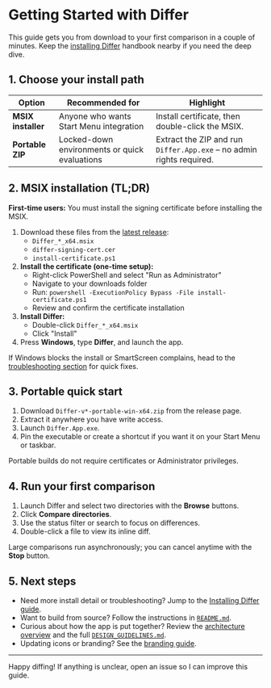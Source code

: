 # Getting Started with Differ

This guide gets you from download to your first comparison in a couple of minutes. Keep the [installing Differ](../user-guide/installing-differ.md) handbook nearby if you need the deep dive.

## 1. Choose your install path

| Option | Recommended for | Highlight |
| --- | --- | --- |
| **MSIX installer** | Anyone who wants Start Menu integration | Install certificate, then double-click the MSIX. |
| **Portable ZIP** | Locked-down environments or quick evaluations | Extract the ZIP and run `Differ.App.exe` – no admin rights required. |

## 2. MSIX installation (TL;DR)

**First-time users:** You must install the signing certificate before installing the MSIX.

1. Download these files from the [latest release](https://github.com/csseeker/differ/releases):
   - `Differ_*_x64.msix`
   - `differ-signing-cert.cer`
   - `install-certificate.ps1`
2. **Install the certificate (one-time setup):**
   - Right-click PowerShell and select "Run as Administrator"
   - Navigate to your downloads folder
   - Run: `powershell -ExecutionPolicy Bypass -File install-certificate.ps1`
   - Review and confirm the certificate installation
3. **Install Differ:**
   - Double-click `Differ_*_x64.msix`
   - Click "Install"
4. Press **Windows**, type **Differ**, and launch the app.

If Windows blocks the install or SmartScreen complains, head to the [troubleshooting section](../user-guide/installing-differ.md#troubleshooting) for quick fixes.

## 3. Portable quick start

1. Download `Differ-v*-portable-win-x64.zip` from the release page.
2. Extract it anywhere you have write access.
3. Launch `Differ.App.exe`.
4. Pin the executable or create a shortcut if you want it on your Start Menu or taskbar.

Portable builds do not require certificates or Administrator privileges.

## 4. Run your first comparison

1. Launch Differ and select two directories with the **Browse** buttons.
2. Click **Compare directories**.
3. Use the status filter or search to focus on differences.
4. Double-click a file to view its inline diff.

Large comparisons run asynchronously; you can cancel anytime with the **Stop** button.

## 5. Next steps

- Need more install detail or troubleshooting? Jump to the [Installing Differ guide](../user-guide/installing-differ.md).
- Want to build from source? Follow the instructions in [`README.md`](../../README.md#building-from-source).
- Curious about how the app is put together? Review the [architecture overview](architecture.md) and the full [`DESIGN_GUIDELINES.md`](../DESIGN_GUIDELINES.md).
- Updating icons or branding? See the [branding guide](../branding/icons.md).

---

Happy diffing! If anything is unclear, open an issue so I can improve this guide.
